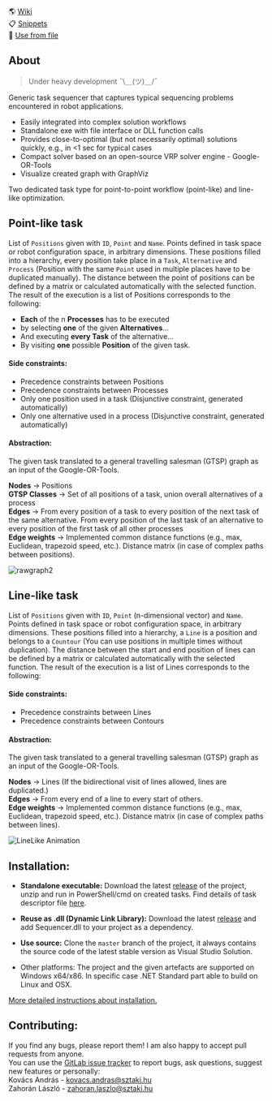 :earth_americas: [Wiki](https://git.sztaki.hu/zahoranl/sequenceplanner/-/wikis/home)<br>
:clipboard: [Snippets](https://git.sztaki.hu/zahoranl/sequenceplanner/snippets)<br>
:file_folder: [Use from file](https://git.sztaki.hu/zahoranl/sequenceplanner/-/wikis/Run-from-file)<br>
<!--:dart: [Pick and Place example](https://git.sztaki.hu/zahoranl/sequenceplanner/snippets/18)  <br>
<!--:paperclip: [Project background]()<br>-->
<!--:computer: [Use from code](https://git.sztaki.hu/zahoranl/sequenceplanner/-/wikis/Run-from-code) <br>-->

## About
>  Under heavy development
¯\＿(ツ)＿/¯

Generic task sequencer that captures typical sequencing problems encountered in robot applications.
* Easily integrated into complex solution workflows
* Standalone exe with file interface or DLL function calls
* Provides close-to-optimal (but not necessarily optimal) solutions quickly, e.g., in <1 sec for typical cases
* Compact solver based on an open-source VRP solver engine - Google-OR-Tools
* Visualize created graph with GraphViz


Two dedicated task type for point-to-point workflow (point-like) and line-like optimization.

## Point-like task
List of `Positions` given with `ID`, `Point` and `Name`. Points defined in task space or robot configuration space, in arbitrary dimensions. These positions filled into a hierarchy, every position take place in a `Task`, `Alternative` and `Process` (Position with the same `Point` used in multiple places have to be duplicated manually). The distance between the point of positions can be defined by a matrix or calculated automatically with the selected function. The result of the execution is a list of Positions corresponds to the following: 
- **Each** of the n **Processes** has to be executed
- by selecting **one** of the given **Alternatives**…
- And executing **every Task** of the alternative…
- By visiting **one** possible **Position** of the given task.

#### Side constraints:
-  Precedence constraints between Positions
-  Precedence constraints between Processes
-  Only one position used in a task (Disjunctive constraint, generated automatically)
-  Only one alternative used in a process (Disjunctive constraint, generated automatically)

#### Abstraction:
The given task translated to a general travelling salesman (GTSP) graph as an input of the Google-OR-Tools.

**Nodes** → Positions  
**GTSP Classes** → Set of all positions of a task, union overall alternatives of a process\
**Edges** → From every position of a task to every position of the next task of the same alternative. From every position of the last task of an alternative to every position of the first task of all other processes \
**Edge weights** → Implemented common distance functions (e.g., max, Euclidean, trapezoid speed, etc.). Distance matrix (in case of complex paths between positions).

![rawgraph2](/uploads/636d217563250509f8eff13a35f6c8d5/rawgraph2.png)

## Line-like task
List of `Positions` given with `ID`, `Point` (n-dimensional vector) and `Name`. Points defined in task space or robot configuration space, in arbitrary dimensions. These positions filled into a hierarchy,  a `Line` is a position and belongs to a `Countour` (You can use positions in multiple times without duplication). The distance between the start and end position of lines can be defined by a matrix or calculated automatically with the selected function. The result of the execution is a list of Lines corresponds to the following: 

#### Side constraints:
-  Precedence constraints between Lines
-  Precedence constraints between Contours

#### Abstraction:
The given task translated to a general travelling salesman (GTSP) graph as an input of the Google-OR-Tools.

**Nodes** → Lines (If the bidirectional visit of lines allowed, lines are duplicated.)  
**Edges** → From every end of a line to every start of others.  
**Edge weights** → Implemented common distance functions (e.g., max, Euclidean, trapezoid speed, etc.). Distance matrix (in case of complex paths between lines).

![LineLike Animation](https://git.sztaki.hu/zahoranl/sequenceplanner/-/wikis/uploads/b866c8fe015cb7e57ca40d860d1f82ac/image.png)

Installation:
------


- **Standalone executable:**
Download the latest [release](https://git.sztaki.hu/zahoranl/sequenceplanner/-/releases) of the project, unzip and run in PowerShell/cmd on created tasks. Find details of task descriptor file [here](https://git.sztaki.hu/zahoranl/sequenceplanner/-/wikis/Run-from-file).

- **Reuse as .dll (Dynamic Link Library):**
Download the latest [release](https://git.sztaki.hu/zahoranl/sequenceplanner/-/releases) and add Sequencer.dll to your project as a dependency.

- **Use source:**
Clone the `master` branch of the project, it always contains the source code of the latest stable version as Visual Studio Solution.

- Other platforms: The project and the given artefacts are supported on Windows x64/x86. In specific case .NET Standard part able to build on Linux and OSX.

[More detailed instructions about installation.](https://git.sztaki.hu/zahoranl/sequenceplanner/-/wikis/Installation)


Contributing:
------
If you find any bugs, please report them! I am also happy to accept pull requests from anyone.<br>
You can use the [GitLab issue tracker](https://git.sztaki.hu/zahoranl/pathplanner/issues) to report bugs, ask questions, suggest new features or personally:<br>
Kovács András - kovacs.andras@sztaki.hu<br>
Zahorán László - zahoran.laszlo@sztaki.hu
